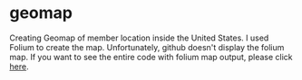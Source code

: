 # geomap
Creating Geomap of member location inside the United States. 
I used Folium to create the map. Unfortunately, github doesn't display the folium map. If you want to see the entire code with folium map output, please click  [here](https://nbviewer.org/github/lchudal89/geomap/blob/main/anpa_members_map.ipynb).
